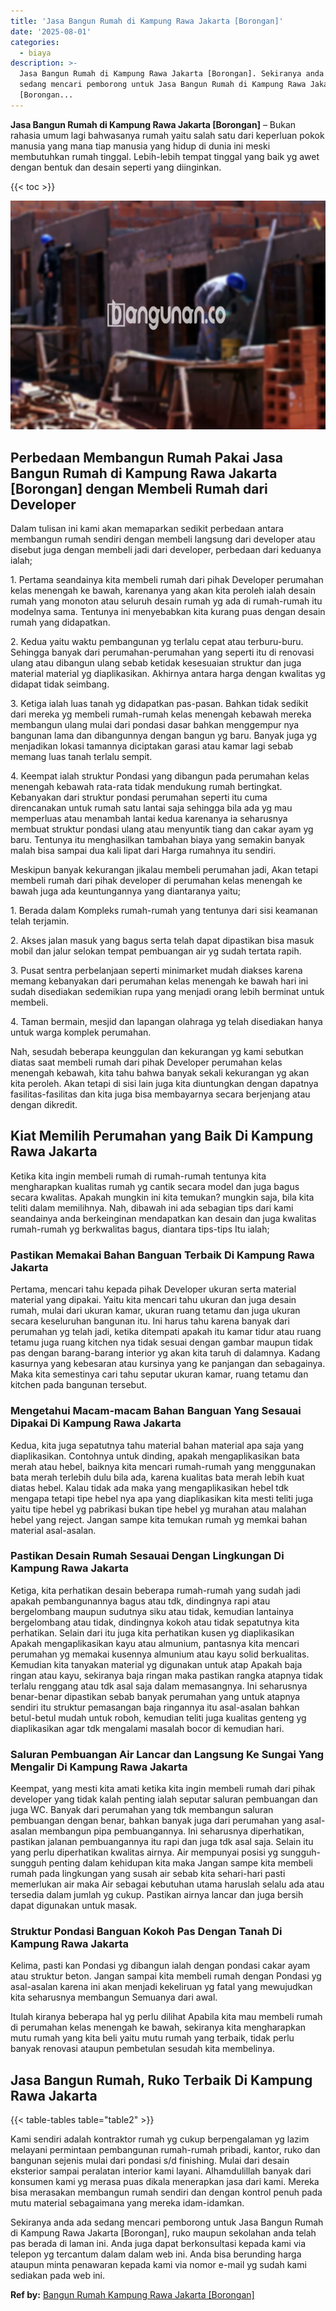 ```yaml
---
title: 'Jasa Bangun Rumah di Kampung Rawa Jakarta [Borongan]'
date: '2025-08-01'
categories:
  - biaya
description: >-
  Jasa Bangun Rumah di Kampung Rawa Jakarta [Borongan]. Sekiranya anda ada
  sedang mencari pemborong untuk Jasa Bangun Rumah di Kampung Rawa Jakarta
  [Borongan...
---
```


**Jasa Bangun Rumah di Kampung Rawa Jakarta \[Borongan\]** – Bukan rahasia umum lagi bahwasanya rumah yaitu salah satu dari keperluan pokok manusia yang mana tiap manusia yang hidup di dunia ini meski membutuhkan rumah tinggal. Lebih-lebih tempat tinggal yang baik yg awet dengan bentuk dan desain seperti yang diinginkan.

{{< toc >}}

![Jasa Bangun Rumah di Kampung Rawa Jakarta [Borongan]](/images/borong-bangunan-38.png)

## Perbedaan Membangun Rumah Pakai Jasa Bangun Rumah di Kampung Rawa Jakarta \[Borongan\] dengan Membeli Rumah dari Developer

Dalam tulisan ini kami akan memaparkan sedikit perbedaan antara membangun rumah sendiri dengan membeli langsung dari developer atau disebut juga dengan membeli jadi dari developer, perbedaan dari keduanya ialah;

1\. Pertama seandainya kita membeli rumah dari pihak Developer perumahan kelas menengah ke bawah, karenanya yang akan kita peroleh ialah desain rumah yang monoton atau seluruh desain rumah yg ada di rumah-rumah itu modelnya sama. Tentunya ini menyebabkan kita kurang puas dengan desain rumah yang didapatkan.

2\. Kedua yaitu waktu pembangunan yg terlalu cepat atau terburu-buru. Sehingga banyak dari perumahan-perumahan yang seperti itu di renovasi ulang atau dibangun ulang sebab ketidak kesesuaian struktur dan juga material material yg diaplikasikan. Akhirnya antara harga dengan kwalitas yg didapat tidak seimbang.

3\. Ketiga ialah luas tanah yg didapatkan pas-pasan. Bahkan tidak sedikit dari mereka yg membeli rumah-rumah kelas menengah kebawah mereka membangun ulang mulai dari pondasi dasar bahkan menggempur nya bangunan lama dan dibangunnya dengan bangun yg baru. Banyak juga yg menjadikan lokasi tamannya diciptakan garasi atau kamar lagi sebab memang luas tanah terlalu sempit.

4\. Keempat ialah struktur Pondasi yang dibangun pada perumahan kelas menengah kebawah rata-rata tidak mendukung rumah bertingkat. Kebanyakan dari struktur pondasi perumahan seperti itu cuma direncanakan untuk rumah satu lantai saja sehingga bila ada yg mau memperluas atau menambah lantai kedua karenanya ia seharusnya membuat struktur pondasi ulang atau menyuntik tiang dan cakar ayam yg baru. Tentunya itu menghasilkan tambahan biaya yang semakin banyak malah bisa sampai dua kali lipat dari Harga rumahnya itu sendiri.

Meskipun banyak kekurangan jikalau membeli perumahan jadi, Akan tetapi membeli rumah dari pihak developer di perumahan kelas menengah ke bawah juga ada keuntungannya yang diantaranya yaitu;

1\. Berada dalam Kompleks rumah-rumah yang tentunya dari sisi keamanan telah terjamin.

2\. Akses jalan masuk yang bagus serta telah dapat dipastikan bisa masuk mobil dan jalur selokan tempat pembuangan air yg sudah tertata rapih.

3\. Pusat sentra perbelanjaan seperti minimarket mudah diakses karena memang kebanyakan dari perumahan kelas menengah ke bawah hari ini sudah disediakan sedemikian rupa yang menjadi orang lebih berminat untuk membeli.

4\. Taman bermain, mesjid dan lapangan olahraga yg telah disediakan hanya untuk warga komplek perumahan.

Nah, sesudah beberapa keunggulan dan kekurangan yg kami sebutkan diatas saat membeli rumah dari pihak Developer perumahan kelas menengah kebawah, kita tahu bahwa banyak sekali kekurangan yg akan kita peroleh. Akan tetapi di sisi lain juga kita diuntungkan dengan dapatnya fasilitas-fasilitas dan kita juga bisa membayarnya secara berjenjang atau dengan dikredit.

## Kiat Memilih Perumahan yang Baik Di Kampung Rawa Jakarta

Ketika kita ingin membeli rumah di rumah-rumah tentunya kita mengharapkan kualitas rumah yg cantik secara model dan juga bagus secara kwalitas. Apakah mungkin ini kita temukan? mungkin saja, bila kita teliti dalam memilihnya. Nah, dibawah ini ada sebagian tips dari kami seandainya anda berkeinginan mendapatkan kan desain dan juga kwalitas rumah-rumah yg berkwalitas bagus, diantara tips-tips Itu ialah;

### Pastikan Memakai Bahan Banguan Terbaik Di Kampung Rawa Jakarta

Pertama, mencari tahu kepada pihak Developer ukuran serta material material yang dipakai. Yaitu kita mencari tahu ukuran dan juga desain rumah, mulai dari ukuran kamar, ukuran ruang tetamu dan juga ukuran secara keseluruhan bangunan itu. Ini harus tahu karena banyak dari perumahan yg telah jadi, ketika ditempati apakah itu kamar tidur atau ruang tetamu juga ruang kitchen nya tidak sesuai dengan gambar maupun tidak pas dengan barang-barang interior yg akan kita taruh di dalamnya. Kadang kasurnya yang kebesaran atau kursinya yang ke panjangan dan sebagainya. Maka kita semestinya cari tahu seputar ukuran kamar, ruang tetamu dan kitchen pada bangunan tersebut.

### Mengetahui Macam-macam Bahan Banguan Yang Sesauai Dipakai Di Kampung Rawa Jakarta

Kedua, kita juga sepatutnya tahu material bahan material apa saja yang diaplikasikan. Contohnya untuk dinding, apakah mengaplikasikan bata merah atau hebel, baiknya kita mencari rumah-rumah yang menggunakan bata merah terlebih dulu bila ada, karena kualitas bata merah lebih kuat diatas hebel. Kalau tidak ada maka yang mengaplikasikan hebel tdk mengapa tetapi tipe hebel nya apa yang diaplikasikan kita mesti teliti juga yaitu tipe hebel yg pabrikasi bukan tipe hebel yg murahan atau malahan hebel yang reject. Jangan sampe kita temukan rumah yg memkai bahan material asal-asalan.

### Pastikan Desain Rumah Sesauai Dengan Lingkungan Di Kampung Rawa Jakarta

Ketiga, kita perhatikan desain beberapa rumah-rumah yang sudah jadi apakah pembangunannya bagus atau tdk, dindingnya rapi atau bergelombang maupun sudutnya siku atau tidak, kemudian lantainya bergelombang atau tidak, dindingnya kokoh atau tidak sepatutnya kita perhatikan. Selain dari itu juga kita perhatikan kusen yg diaplikasikan Apakah mengaplikasikan kayu atau almunium, pantasnya kita mencari perumahan yg memakai kusennya almunium atau kayu solid berkualitas. Kemudian kita tanyakan material yg digunakan untuk atap Apakah baja ringan atau kayu, sekiranya baja ringan maka pastikan rangka atapnya tidak terlalu renggang atau tdk asal saja dalam memasangnya. Ini seharusnya benar-benar dipastikan sebab banyak perumahan yang untuk atapnya sendiri itu struktur pemasangan baja ringannya itu asal-asalan bahkan betul-betul mudah untuk roboh, kemudian teliti juga kualitas genteng yg diaplikasikan agar tdk mengalami masalah bocor di kemudian hari.

### Saluran Pembuangan Air Lancar dan Langsung Ke Sungai Yang Mengalir Di Kampung Rawa Jakarta

Keempat, yang mesti kita amati ketika kita ingin membeli rumah dari pihak developer yang tidak kalah penting ialah seputar saluran pembuangan dan juga WC. Banyak dari perumahan yang tdk membangun saluran pembuangan dengan benar, bahkan banyak juga dari perumahan yang asal-asalan membangun pipa pembuangannya. Ini seharusnya diperhatikan, pastikan jalanan pembuangannya itu rapi dan juga tdk asal saja. Selain itu yang perlu diperhatikan kwalitas airnya. Air mempunyai posisi yg sungguh-sungguh penting dalam kehidupan kita maka Jangan sampe kita membeli rumah pada lingkungan yang susah air sebab kita sehari-hari pasti memerlukan air maka Air sebagai kebutuhan utama haruslah selalu ada atau tersedia dalam jumlah yg cukup. Pastikan airnya lancar dan juga bersih dapat digunakan untuk masak.

### Struktur Pondasi Banguan Kokoh Pas Dengan Tanah Di Kampung Rawa Jakarta

Kelima, pasti kan Pondasi yg dibangun ialah dengan pondasi cakar ayam atau struktur beton. Jangan sampai kita membeli rumah dengan Pondasi yg asal-asalan karena ini akan menjadi kekeliruan yg fatal yang mewujudkan kita seharusnya membangun Semuanya dari awal.

Itulah kiranya beberapa hal yg perlu dilihat Apabila kita mau membeli rumah di perumahan kelas menengah ke bawah, sekiranya kita mengharapkan mutu rumah yang kita beli yaitu mutu rumah yang terbaik, tidak perlu banyak renovasi ataupun pembetulan sesudah kita membelinya.

## Jasa Bangun Rumah, Ruko Terbaik Di Kampung Rawa Jakarta

{{< table-tables table="table2" >}}

Kami sendiri adalah kontraktor rumah yg cukup berpengalaman yg lazim melayani permintaan pembangunan rumah-rumah pribadi, kantor, ruko dan bangunan sejenis mulai dari pondasi s/d finishing. Mulai dari desain eksterior sampai peralatan interior kami layani. Alhamdulillah banyak dari konsumen kami yg merasa puas dikala menerapkan jasa dari kami. Mereka bisa merasakan membangun rumah sendiri dan dengan kontrol penuh pada mutu material sebagaimana yang mereka idam-idamkan.

Sekiranya anda ada sedang mencari pemborong untuk Jasa Bangun Rumah di Kampung Rawa Jakarta \[Borongan\], ruko maupun sekolahan anda telah pas berada di laman ini. Anda juga dapat berkonsultasi kepada kami via telepon yg tercantum dalam dalam web ini. Anda bisa berunding harga ataupun minta penawaran kepada kami via nomor e-mail yg sudah kami sediakan pada web ini.

**Ref by:** [Bangun Rumah Kampung Rawa Jakarta [Borongan]](https://id.wikipedia.org/wiki/Bangun)
